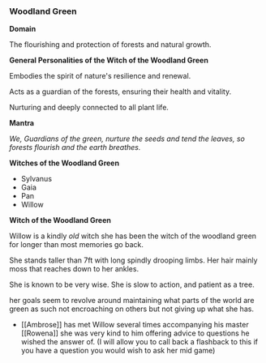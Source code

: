 ### **Woodland Green**

**Domain**

The flourishing and protection of forests and natural growth.

**General Personalities of the Witch of the Woodland Green**

Embodies the spirit of nature's resilience and renewal.

Acts as a guardian of the forests, ensuring their health and vitality.

Nurturing and deeply connected to all plant life.

**Mantra**

_We, Guardians of the green, nurture the seeds and tend the leaves, so forests flourish and the earth breathes._

**Witches of the Woodland Green**

- Sylvanus
- Gaia
- Pan
- Willow

**Witch of the Woodland Green**

Willow is a kindly _old_ witch she has been the witch of the woodland green for longer than most memories go back.

She stands taller than 7ft with long spindly drooping limbs. Her hair mainly moss that reaches down to her ankles.

She is known to be very wise. She is slow to action, and patient as a tree.

her goals seem to revolve around maintaining what parts of the world are green as such not encroaching on others but not giving up what she has.

- [[Ambrose]] has met Willow several times accompanying his master [[Rowena]] she was very kind to him offering advice to questions he wished the answer of. (I will allow you to call back a flashback to this if you have a question you would wish to ask her mid game)